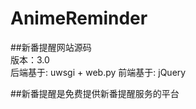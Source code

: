 AnimeReminder
=============

##新番提醒网站源码   
版本：3.0   
后端基于: uwsgi + web.py
前端基于: jQuery

##新番提醒是免费提供新番提醒服务的平台


